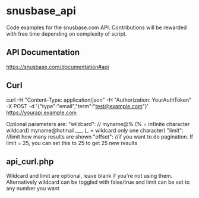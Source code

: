 # snusbase_api
Code examples for the snusbase.com API. Contributions will be rewarded with free time depending on complexity of script.

## API Documentation
https://snusbase.com/documentation#api

## Curl
curl -H "Content-Type: application/json" -H "Authorization: YourAuthToken" -X POST -d '{"type":"email","term":"test@example.com"}' https://yourapi.example.com

Optional parameters are:
"wildcard": // myname@% (% = infinite character wildcard) myname@hotmail.___ (_ = wildcard only one character)
"limit": //limit how many results are shown
"offset": //if you want to do pagination. If limit = 25, you can set this to 25 to get 25 new results


## api_curl.php
Wildcard and limit are optional, leave blank if you're not using them. Alternatively wildcard can be toggled with false/true and limit can be set to any number you want
